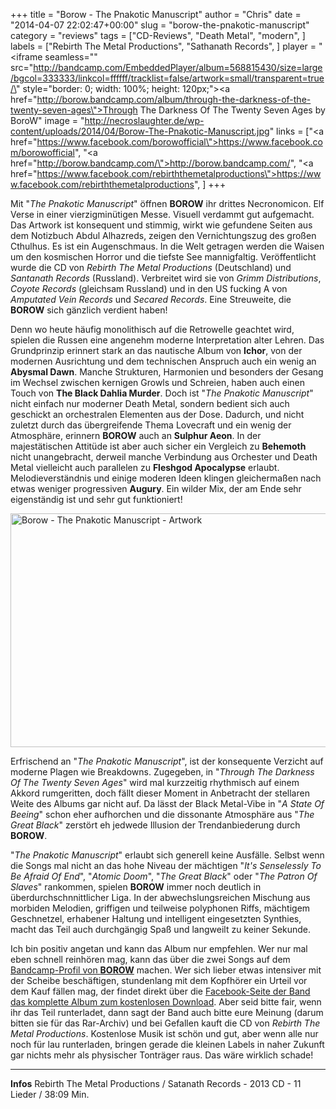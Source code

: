 +++
title = "Borow - The Pnakotic Manuscript"
author = "Chris"
date = "2014-04-07 22:02:47+00:00"
slug = "borow-the-pnakotic-manuscript"
category = "reviews"
tags = ["CD-Reviews", "Death Metal", "modern", ]
labels = ["Rebirth The Metal Productions", "Sathanath Records", ]
player = "<iframe seamless=\"\" src=\"http://bandcamp.com/EmbeddedPlayer/album=568815430/size=large/bgcol=333333/linkcol=ffffff/tracklist=false/artwork=small/transparent=true/\" style=\"border: 0; width: 100%; height: 120px;\"><a href=\"http://borow.bandcamp.com/album/through-the-darkness-of-the-twenty-seven-ages\">Through The Darkness Of The Twenty Seven Ages by BoroW</a></iframe>"
image = "http://necroslaughter.de/wp-content/uploads/2014/04/Borow-The-Pnakotic-Manuscript.jpg"
links = ["<a href=\"https://www.facebook.com/borowofficial\">https://www.facebook.com/borowofficial</a>", "<a href=\"http://borow.bandcamp.com/\">http://borow.bandcamp.com/</a>", "<a href=\"https://www.facebook.com/rebirththemetalproductions\">https://www.facebook.com/rebirththemetalproductions</a>", ]
+++

Mit "_The Pnakotic Manuscript_" öffnen **BOROW** ihr drittes Necronomicon. Elf Verse in einer vierzigminütigen Messe. Visuell verdammt gut aufgemacht. Das Artwork ist konsequent und stimmig, wirkt wie gefundene Seiten aus dem Notizbuch Abdul Alhazreds, zeigen den Vernichtungszug des großen Cthulhus. Es ist ein Augenschmaus.
In die Welt getragen werden die Waisen um den kosmischen Horror und die tiefste See mannigfaltig. Veröffentlicht wurde die CD von _Rebirth The Metal Productions_ (Deutschland) und _Santanath Records_ (Russland). Verbreitet wird sie von _Grimm Distributions_, _Coyote Records_ (gleichsam Russland) und  in den US fucking A von _Amputated Vein Records_ und _Secared Records_. Eine Streuweite, die **BOROW** sich gänzlich verdient haben!

Denn wo heute häufig monolithisch auf die Retrowelle geachtet wird, spielen die Russen eine angenehm moderne Interpretation alter Lehren. Das Grundprinzip erinnert stark an das nautische Album von **Ichor**, von der modernen Ausrichtung und dem technischen Anspruch auch ein wenig an **Abysmal Dawn**. Manche Strukturen, Harmonien und besonders der Gesang im Wechsel zwischen kernigen Growls und Schreien, haben auch einen Touch von **The Black Dahlia Murder**.
Doch ist "_The Pnakotic Manuscript_" nicht einfach nur moderner Death Metal, sondern bedient sich auch geschickt an orchestralen Elementen aus der Dose. Dadurch, und nicht zuletzt durch das übergreifende Thema Lovecraft und ein wenig der Atmosphäre, erinnern **BOROW** auch an **Sulphur Aeon**. In der majestätischen Attitüde ist aber auch sicher ein Vergleich zu **Behemoth** nicht unangebracht, derweil manche Verbindung aus Orchester und Death Metal vielleicht auch parallelen zu **Fleshgod Apocalypse** erlaubt. Melodieverständnis und einige moderen Ideen klingen gleichermaßen nach etwas weniger progressiven **Augury**. Ein wilder Mix, der am Ende sehr eigenständig ist und sehr gut funktioniert!

<img alt="Borow - The Pnakotic Manuscript - Artwork" class="aligncenter size-large wp-image-12862" height="374" src="http://necroslaughter.de/wp-content/uploads/2014/04/Borow-The-Pnakotic-Manuscript-Artwork-690x374.jpg" width="690"/>

Erfrischend an "_The Pnakotic Manuscript_", ist der konsequente Verzicht auf moderne Plagen wie Breakdowns. Zugegeben, in "_Through The Darkness Of The Twenty Seven Ages_" wird mal kurzzeitig rhythmisch auf einem Akkord rumgeritten, doch fällt dieser Moment in Anbetracht der stellaren Weite des Albums gar nicht auf. Da lässt der Black Metal-Vibe in "_A State Of Beeing_" schon eher aufhorchen und die dissonante Atmosphäre aus "_The Great Black_" zerstört eh jedwede Illusion der Trendanbiederung durch **BOROW**.

"_The Pnakotic Manuscript_" erlaubt sich generell keine Ausfälle. Selbst wenn die Songs mal nicht an das hohe Niveau der mächtigen "_It's Senselessly To Be Afraid Of End_", "_Atomic Doom_", "_The Great Black_" oder "_The Patron Of Slaves_" rankommen, spielen **BOROW** immer noch deutlich in überdurchschnnittlicher Liga.
In der abwechslungsreichen Mischung aus morbiden Melodien, griffigen und teilweise polyphonen Riffs, mächtigem Geschnetzel, erhabener Haltung und intelligent eingesetzten Synthies, macht das Teil auch durchgängig Spaß und langweilt zu keiner Sekunde.

Ich bin positiv angetan und kann das Album nur empfehlen. Wer nur mal eben schnell reinhören mag, kann das über die zwei Songs auf dem <a href="http://borow.bandcamp.com/">Bandcamp-Profil von **BOROW**</a> machen. Wer sich lieber etwas intensiver mit der Scheibe beschäftigen, stundenlang mit dem Kopfhörer ein Urteil vor dem Kauf fällen mag, der findet direkt über die <a href="https://www.facebook.com/borowofficial/posts/727520573924727?stream_ref=10">Facebook-Seite der Band das komplette Album zum kostenlosen Download</a>. Aber seid bitte fair, wenn ihr das Teil runterladet, dann sagt der Band auch bitte eure Meinung (darum bitten sie für das Rar-Archiv) und bei Gefallen kauft die CD von _Rebirth The Metal Productions_. Kostenlose Musik ist schön und gut, aber wenn alle nur noch für lau runterladen, bringen gerade die kleinen Labels in naher Zukunft gar nichts mehr als physischer Tonträger raus. Das wäre wirklich schade!





---
**Infos**
Rebirth The Metal Productions / Satanath Records - 2013
CD - 11 Lieder / 38:09 Min.
